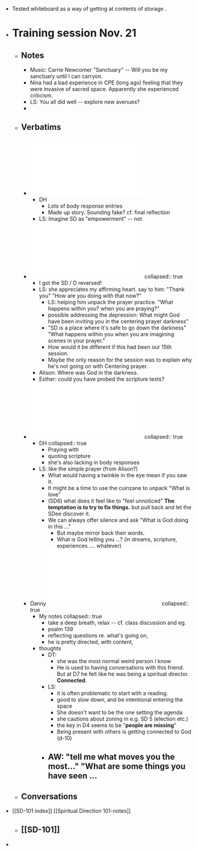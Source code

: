 - Tested whiteboard as  a way of getting at contents of storage .
- # Training session Nov. 21
	- ## Notes
		- Music: Carrie Newcomer "Sanctuary" -- Will you be my sanctuary until I can carryon.
		- Nina had a bad experience in CPE (long ago) feeling that they were invasive of sacred space. Apparently she experienced criticism.
		- LS: You all did well -- explore new avenues?
		-
	- ## Verbatims
		- ![Nina Wynn_ verbatim 11_22_24 copy.pdf](../assets/Nina_Wynn_verbatim_11_22_24_copy_1732195690551_0.pdf)
			- DH
				- Lots of body response entries
				- Made up story. Sounding fake? cf. final reflection
			- LS: Imagine SD as "empowerment" -- not
		- ![DH verbatim module 1.pdf](../assets/DH_verbatim_module_1_1732195706183_0.pdf)
		  collapsed:: true
			- I got the SD / D reversed!
			- LS: she appreciates my affirming heart. say to him: "Thank you" "How are you doing with that now?"
				- LS: helping him unpack the prayer practice. "What happens within you? when you are praying?"
				- possible addressing the depression: What might God have been inviting you in the centering prayer darkness"
				- "SD is a place where it's safe to go down the darkness" "What happens within you when you are imagining scenes in your prayer."
				- How would it be different if this had been our 15th session.
				- Maybe the only reason for the session was to explain why he's not going on with Centering prayer.
			- Alison: Where was God in the darkness.
			- Esther: could you have probed the scripture texts?
		- ![Cherie - Fall Module 2024 Verbatim.pdf](../assets/Cherie_-_Fall_Module_2024_Verbatim_1732195726264_0.pdf)
		  collapsed:: true
			- DH
			  collapsed:: true
				- Praying with
				- quoting scripture
				- she's also lacking in body responses
			- LS: like the simple prayer (from Alison?)
				- What would having a twinkle in the eye mean if you saw it.
				- It might be a time to use the cuinzane to unpack "What is love"
				- (SD6) what does it feel like to "feel unnoticed" **The temptation is to try to fix things.** but pull back and let the SDee discover it.
				- We can always offer silence and ask "What is God doing in this ..."
					- But maybe mirror back their words.
					- What is God telling you ...? (in dreams, scripture, experiences .... whatever)
		- Danny ![Danny Trapp - verbatim assignment 11-21-24 DT.pdf](../assets/Danny_Trapp_-_verbatim_assignment_11-21-24_DT_1732205508747_0.pdf)
		  collapsed:: true
			- My notes
			  collapsed:: true
				- take a deep breath, relax -- cf. class discussion and eg.
				- psalm 139
				- reflecting questions re. what's going on,
				- he is pretty directed, with content,
			- thoughts
				- DT:
					- she was the most normal weird person I know
					- He is used to having conversations with this friend. But at D7 he felt like he was being a spiritual director. **Connected**.
				- LS:
					- it is often problematic to start with a reading.
					- good to slow down, and be intentional entering the space
					- She doesn't want to be the one setting the agenda
					- she cautions about zoning in e.g. SD 5 (election etc.)
					- the key in D4 seems to be "**people are missing**"
					- Being present with others is getting connected to God (d-10)
				- AW: "tell me what moves you the most..." "What are some things you have seen ...
					-
	- ## Conversations
- [[SD-101 index]] [[Spiritual Direction 101-notes]]
	- [[SD-101]]
		-
-